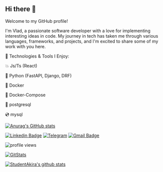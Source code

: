 ## Hi there 👋

Welcome to my GitHub profile!

I'm Vlad, a passionate software developer with a love for implementing interesting ideas in code. My journey in tech has taken me through various languages, frameworks, and projects, and I'm excited to share some of my work with you here.

🔧 Technologies & Tools I Enjoy:

💥 Js/Ts (React)

💢 Python (FastAPI, Django, DRF)

🐋 Docker

🐳 Docker-Compose

📀 postgresql

💿 mysql


[![Anurag's GitHub stats](https://github-readme-stats.vercel.app/api?username=StudentAkira)](https://github.com/anuraghazra/github-readme-stats)


[![Linkedin Badge](https://img.shields.io/badge/-LinkedIn-blue?style=flat-square&logo=Linkedin&logoColor=white&link=https://www.linkedin.com/in/vladislav-timofeev-7a1b4b232/)](https://www.linkedin.com/in/vladislav-timofeev-7a1b4b232/)
[![Telegram](https://img.shields.io/badge/Telegram-2CA5E0?style=flat-square&logo=telegram&logoColor=white)](https://t.me/AkiraDevilmaNN)
[![Gmail Badge](https://img.shields.io/badge/-Gmail-c14438?style=flat-square&logo=Gmail&logoColor=white&link=mailto:yapakira82@gmail.com)](mailto:yapakira82@gmail.com)


![profile views](https://komarev.com/ghpvc/?username=StudentAkira&style=flat)


[![GitStats](https://img.shields.io/badge/-black?label=GitStats&style=flat&labelColor=black&logo=github&logoColor=white)](https://gitstats.me/StudentAkira)

[![StudentAkira's github stats](https://github-readme-stats.vercel.app/api?username=StudentAkira&count_private=true&show_icons=true&include_all_commits=true&theme=dracula&hide=issues,contribs)](https://github.com/StudentAkira)
